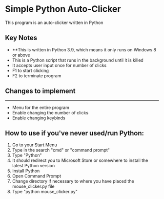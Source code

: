 # Simple Python Auto-Clicker
This program is an auto-clicker written in Python

## Key Notes
* **This is written in Python 3.9, which means it only runs on Windows 8 or above
* This is a Python script that runs in the background until it is killed
* It accepts user input once for number of clicks
* F1 to start clicking
* F2 to terminate program

## Changes to implement
* **
* Menu for the entire program
* Enable changing the number of clicks
* Enable changing keybinds

## How to use if you've never used/run Python:
1. Go to your Start Menu
2. Type in the search "cmd" or "command prompt"
3. Type "Python"
4. It should redirect you to Microsoft Store or somewhere to install the latest Python version
5. Install Python
6. Open Command Prompt
7. Change directory if necessary to where you have placed the mouse_clicker.py file
8. Type "python mouse_clicker.py"

